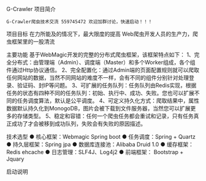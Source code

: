 G-Crawler 项目简介  
   
    G-Crawler爬虫技术交流 559745472 欢迎加群讨论，快速启动！！！ 


项目目标
     在力所能及的情况下，最大限度的提高 Web爬虫开发人员的生产力，爬虫框架里的一股清流

主要功能
   基于WebMagic开发的完整的分布式爬虫框架，该框架特点如下：
1、完全分布式：由管理端（Admin）、调度端（Master）和多个Worker组成，各个组件通过Http协议通信。
2、完全配置化：通过Admin端的页面配置规则就可以爬取任何网站的数据，当然不同网站的难度不一样，会有不同的组件分别针对处理登录、验证码、封IP等问题。
3、可扩展的任务队列：任务队列由Redis实现，根据任务的状态有四种不同的任务队列：初始、执行中、成功、失败。您也可以扩展不同的任务调度算法，默认是公平调度。
4、可定义持久化方式：爬取结果中，属性数据默认持久化到MonogoDB，图片会被下载到文件服务器，当然您可以扩展更多的存储类型。
5、稳定和容错：任何一个爬虫任务都会重试和记录，只有任务真正成功了才会被移到成功队列，失败会有失败的原因描述。


技术选型
● 核心框架：Webmagic Spring boot 
● 任务调度：Spring + Quartz
● 持久层框架：Spring jpa 
● 数据库连接池：Alibaba Druid 1.0
● 缓存框架：Redis ehcache 
● 日志管理：SLF4J、Log4j2
● 前端框架： Bootstrap + Jquary

启动说明


